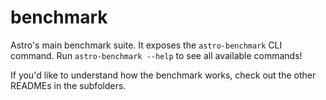 # benchmark

Astro's main benchmark suite. It exposes the `astro-benchmark` CLI command. Run `astro-benchmark --help` to see all available commands!

If you'd like to understand how the benchmark works, check out the other READMEs in the subfolders.

